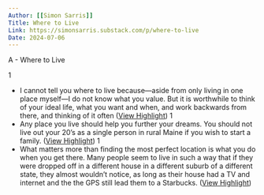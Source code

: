 ```yaml
---
Author: [[Simon Sarris]]
Title: Where to Live
Link: https://simonsarris.substack.com/p/where-to-live
Date: 2024-07-06
---
```

A - Where to Live

1
- I cannot tell you where to live because—aside from only living in one place myself—I do not know what you value. But it is worthwhile to think of your ideal life, what you want and when, and work backwards from there, and thinking of it often ([View Highlight](https://read.readwise.io/read/01gsqxsmpk2v100tapjw4edyvh))
1
- Any place you live should help you further your dreams. You should not live out your 20’s as a single person in rural Maine if you wish to start a family. ([View Highlight](https://read.readwise.io/read/01gsqxt8bkw8rqk06n2qax1e1r))
1
- What matters more than finding the most perfect location is what you do when you get there. Many people seem to live in such a way that if they were dropped off in a different house in a different suburb of a different state, they almost wouldn’t notice, as long as their house had a TV and internet and the the GPS still lead them to a Starbucks. ([View Highlight](https://read.readwise.io/read/01gsqxvrkdbv0ezz4vksgkh2q4))
